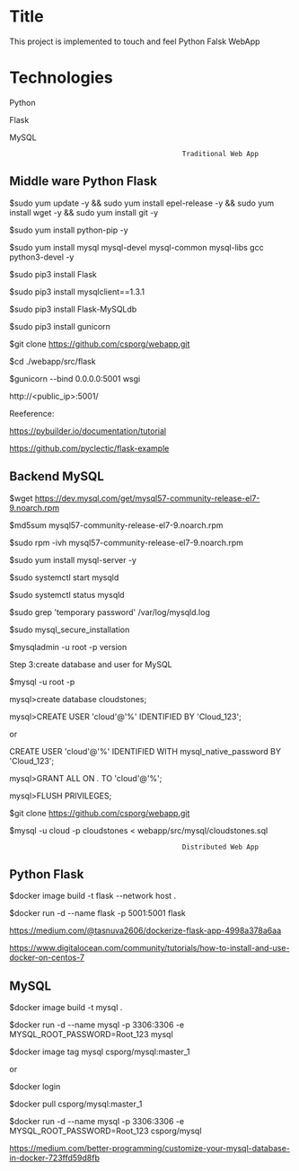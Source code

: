 Title
=================
This project is implemented to touch and feel Python Falsk WebApp

# Technologies
Python

Flask 

MySQL
                                                             
                                                             
                                               Traditional Web App
                                                           
Middle ware Python Flask
-----------------------------------
$sudo yum update -y && sudo yum install epel-release -y && sudo yum install wget -y && sudo yum install git -y 

$sudo yum install python-pip -y

$sudo yum install mysql mysql-devel mysql-common mysql-libs gcc  python3-devel -y

$sudo pip3 install Flask

$sudo pip3 install mysqlclient==1.3.1

$sudo pip3 install Flask-MySQLdb

$sudo pip3 install gunicorn

$git clone https://github.com/csporg/webapp.git

$cd ./webapp/src/flask

$gunicorn --bind 0.0.0.0:5001 wsgi
 
http://<public_ip>:5001/
 
Reeference: 
 
https://pybuilder.io/documentation/tutorial
 
https://github.com/pyclectic/flask-example

Backend  MySQL 
------------------------
$wget https://dev.mysql.com/get/mysql57-community-release-el7-9.noarch.rpm

$md5sum mysql57-community-release-el7-9.noarch.rpm

$sudo rpm -ivh mysql57-community-release-el7-9.noarch.rpm

$sudo yum install mysql-server -y

$sudo systemctl start mysqld

$sudo systemctl status mysqld

$sudo grep 'temporary password' /var/log/mysqld.log

$sudo mysql_secure_installation

$mysqladmin -u root -p version

Step 3:create database and user for MySQL

$mysql -u root -p

mysql>create database cloudstones;

mysql>CREATE USER 'cloud'@'%' IDENTIFIED BY 'Cloud_123';

or

CREATE USER 'cloud'@'%' IDENTIFIED WITH mysql_native_password BY 'Cloud_123';

mysql>GRANT ALL ON *.* TO 'cloud'@'%';

mysql>FLUSH PRIVILEGES;

$git clone https://github.com/csporg/webapp.git

$mysql -u cloud -p cloudstones < webapp/src/mysql/cloudstones.sql




                                               Distributed Web App


Python Flask
--------------
$docker image build -t flask --network host  .

$docker run -d --name flask -p 5001:5001 flask

https://medium.com/@tasnuva2606/dockerize-flask-app-4998a378a6aa

https://www.digitalocean.com/community/tutorials/how-to-install-and-use-docker-on-centos-7


MySQL
----------
$docker image build -t mysql .

$docker run -d --name mysql -p 3306:3306 -e MYSQL_ROOT_PASSWORD=Root_123 mysql

$docker image tag mysql csporg/mysql:master_1

or 

$docker login

$docker pull csporg/mysql:master_1

$docker run -d --name mysql -p 3306:3306 -e MYSQL_ROOT_PASSWORD=Root_123 csporg/mysql

https://medium.com/better-programming/customize-your-mysql-database-in-docker-723ffd59d8fb
